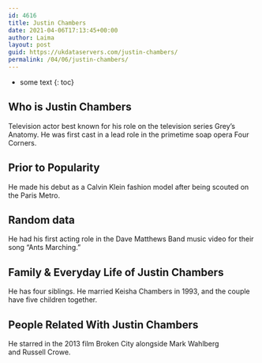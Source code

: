 ```yaml
---
id: 4616
title: Justin Chambers
date: 2021-04-06T17:13:45+00:00
author: Laima
layout: post
guid: https://ukdataservers.com/justin-chambers/
permalink: /04/06/justin-chambers/
---
```


* some text
{: toc}


## Who is Justin Chambers
                  
                  
                  
Television actor best known for his role on the television series Grey&#8217;s Anatomy. He was first cast in a lead role in the primetime soap opera Four Corners. 
                  
              
            
              
            
                
                
                
## Prior to Popularity
                  
                  
                  
He made his debut as a Calvin Klein fashion model after being scouted on the Paris Metro. 
                  
              
            
              
            
                
                
                
## Random data
                  
                  
                  
He had his first acting role in the Dave Matthews Band music video for their song &#8220;Ants Marching.&#8221; 
                  
              
            
              
            
                
                
                
## Family & Everyday Life of Justin Chambers
                  
                  
                  
He has four siblings. He married Keisha Chambers in 1993, and the couple have five children together. 
                  
              
            
              
            
                
                
                
## People Related With Justin Chambers
                  
                  
                  
He starred in the 2013 film Broken City alongside Mark Wahlberg and Russell Crowe. 
                  
              
            
              
            
                
              
            
              
              
            
            
              
            
          
          
          